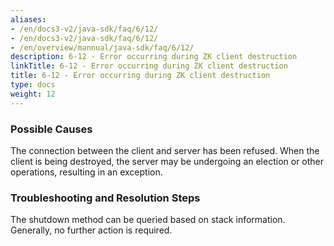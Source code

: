 ```yaml
---
aliases:
- /en/docs3-v2/java-sdk/faq/6/12/
- /en/docs3-v2/java-sdk/faq/6/12/
- /en/overview/mannual/java-sdk/faq/6/12/
description: 6-12 - Error occurring during ZK client destruction
linkTitle: 6-12 - Error occurring during ZK client destruction
title: 6-12 - Error occurring during ZK client destruction
type: docs
weight: 12
---
```








### Possible Causes

The connection between the client and server has been refused. 
When the client is being destroyed, the server may be undergoing an election or other operations, resulting in an exception.

### Troubleshooting and Resolution Steps

The shutdown method can be queried based on stack information. Generally, no further action is required.

